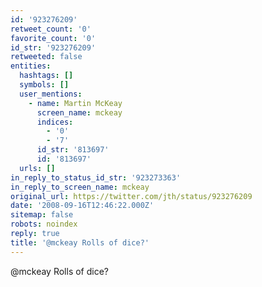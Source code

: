 ```yaml
---
id: '923276209'
retweet_count: '0'
favorite_count: '0'
id_str: '923276209'
retweeted: false
entities:
  hashtags: []
  symbols: []
  user_mentions:
    - name: Martin McKeay
      screen_name: mckeay
      indices:
        - '0'
        - '7'
      id_str: '813697'
      id: '813697'
  urls: []
in_reply_to_status_id_str: '923273363'
in_reply_to_screen_name: mckeay
original_url: https://twitter.com/jth/status/923276209
date: '2008-09-16T12:46:22.000Z'
sitemap: false
robots: noindex
reply: true
title: '@mckeay Rolls of dice?'
---
```


@mckeay Rolls of dice?